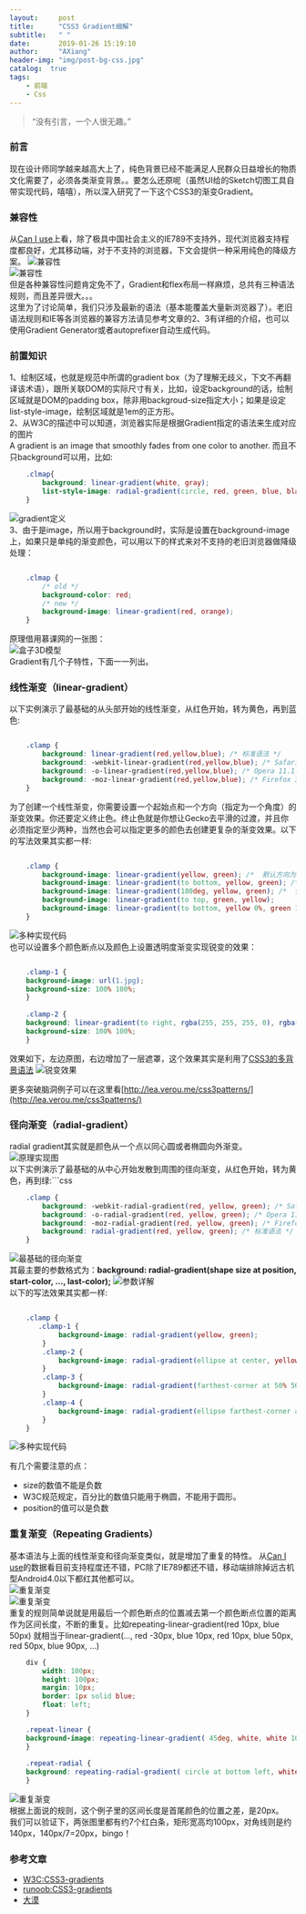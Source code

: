 ```yaml
---
layout:     post
title:      "CSS3 Gradient细解"
subtitle:   " "
date:       2019-01-26 15:19:10
author:     "AXiang"
header-img: "img/post-bg-css.jpg"
catalog:  true
tags:
    - 前端
    - Css
---
```


> “没有引言，一个人很无趣。”

### 前言
现在设计师同学越来越高大上了，纯色背景已经不能满足人民群众日益增长的物质文化需要了，必须各类渐变背景。。要怎么还原呢（虽然UI给的Sketch切图工具自带实现代码，嘻嘻），所以深入研究了一下这个CSS3的渐变Gradient。

### 兼容性
从[Can I use](https://caniuse.com/#feat=css-gradients)上看，除了极具中国社会主义的IE789不支持外，现代浏览器支持程度都良好，尤其移动端，对于不支持的浏览器，下文会提供一种采用纯色的降级方案。
![兼容性](/img/in-post/post-css/css_1805_1.png)    
![兼容性](/img/in-post/post-css/css_1805_2.png)     
但是各种兼容性问题肯定免不了，Gradient和flex布局一样麻烦，总共有三种语法规则，而且差异很大。。。   
这里为了讨论简单，我们只涉及最新的语法（基本能覆盖大量新浏览器了）。老旧语法规则和IE等各浏览器的兼容方法请见参考文章的2、3有详细的介绍，也可以使用Gradient Generator或者autoprefixer自动生成代码。

### 前置知识
1、绘制区域，也就是规范中所谓的gradient box（为了理解无歧义，下文不再翻译该术语），跟所关联DOM的实际尺寸有关，比如，设定background的话，绘制区域就是DOM的padding box，除非用backgroud-size指定大小；如果是设定list-style-image，绘制区域就是1em的正方形。   
2、从W3C的描述中可以知道，浏览器实际是根据Gradient指定的语法来生成对应的图片     
A gradient is an image that smoothly fades from one color to another. 而且不只background可以用，比如:
```css
    .clmap{
        background: linear-gradient(white, gray);
        list-style-image: radial-gradient(circle, red, green, blue, black);
    }

``` 
![gradient定义](/img/in-post/post-css/css_1805_3.png)    
3、由于是image，所以用于background时，实际是设置在background-image上，如果只是单纯的渐变颜色，可以用以下的样式来对不支持的老旧浏览器做降级处理：
```css

    .clmap {
        /* old */
        background-color: red;
        /* new */
        background-image: linear-gradient(red, orange);
    }

```
原理借用慕课网的一张图：  
![盒子3D模型](/img/in-post/post-css/css_1805_4.jpg)   
Gradient有几个子特性，下面一一列出。
### 线性渐变（linear-gradient）
以下实例演示了最基础的从头部开始的线性渐变，从红色开始，转为黄色，再到蓝色:
```css

    .clamp {
        background: linear-gradient(red,yellow,blue); /* 标准语法 */
        background: -webkit-linear-gradient(red,yellow,blue); /* Safari 5.1-6.0 */
        background: -o-linear-gradient(red,yellow,blue); /* Opera 11.1-12.0 */ 
        background: -moz-linear-gradient(red,yellow,blue); /* Firefox 3.6-15 */
    }

``` 
为了创建一个线性渐变，你需要设置一个起始点和一个方向（指定为一个角度）的渐变效果。你还要定义终止色。终止色就是你想让Gecko去平滑的过渡，并且你必须指定至少两种，当然也会可以指定更多的颜色去创建更复杂的渐变效果。以下的写法效果其实都一样:
```css

    .clamp {
        background-image: linear-gradient(yellow, green); /*  默认方向为to bottom */
        background-image: linear-gradient(to bottom, yellow, green); /*  使用关键字指定方向 */
        background-image: linear-gradient(180deg, yellow, green); /*  使用角度指定方向 */
        background-image: linear-gradient(to top, green, yellow);
        background-image: linear-gradient(to bottom, yellow 0%, green 100%); /*  指定颜色断点 */
    }

```   
![多种实现代码](/img/in-post/post-css/css_1805_5.png)  
也可以设置多个颜色断点以及颜色上设置透明度渐变实现锐变的效果：   
```css

    .clamp-1 {
    background-image: url(1.jpg);
    background-size: 100% 100%;
    }
    
    .clamp-2 {
    background: linear-gradient(to right, rgba(255, 255, 255, 0), rgba(255, 255, 255, 1)), url(1.jpg) no-repeat;
    background-size: 100% 100%;
    }

```
效果如下，左边原图，右边增加了一层遮罩，这个效果其实是利用了[CSS3的多背景语法](https://developer.mozilla.org/en-US/docs/Web/CSS/CSS_Backgrounds_and_Borders/Using_multiple_backgrounds) 
![锐变效果](/img/in-post/post-css/css_1805_6.png)  

更多突破脑洞例子可以在这里看[http://lea.verou.me/css3patterns/](http://lea.verou.me/css3patterns/) 

### 径向渐变（radial-gradient）
radial gradient其实就是颜色从一个点以同心圆或者椭圆向外渐变。
![原理实现图](/img/in-post/post-css/css_1805_7.png)   
以下实例演示了最基础的从中心开始发散到周围的径向渐变，从红色开始，转为黄色，再到绿:```css
```css
    .clamp {
        background: -webkit-radial-gradient(red, yellow, green); /* Safari 5.1- 6.0 */
        background: -o-radial-gradient(red, yellow, green); /* Opera 11.6-12.0 */
        background: -moz-radial-gradient(red, yellow, green); /* Firefox 3.6-15 */
        background: radial-gradient(red, yellow, green); /* 标准语法 */
    }

``` 
![最基础的径向渐变](/img/in-post/post-css/css_1805_8.jpg)     
其最主要的参数格式为：**background: radial-gradient(shape size at position, start-color, ..., last-color);**
![参数详解](/img/in-post/post-css/css_1805_9.png)  
以下的写法效果其实都一样:
```css

    .clamp {
       .clamp-1 {
            background-image: radial-gradient(yellow, green);
        }
        .clamp-2 {
            background-image: radial-gradient(ellipse at center, yellow 0%, green 100%);
        }
        .clamp-3 {
            background-image: radial-gradient(farthest-corner at 50% 50%, yellow, green);
        }
        .clamp-4 {
            background-image: radial-gradient(ellipse farthest-corner at 50% 50%, yellow, green);
        }
    }

```   
![多种实现代码](/img/in-post/post-css/css_1805_10.png)   

有几个需要注意的点：
- size的数值不能是负数
- W3C规范规定，百分比的数值只能用于椭圆，不能用于圆形。
- position的值可以是负数

### 重复渐变（Repeating Gradients）
基本语法与上面的线性渐变和径向渐变类似，就是增加了重复的特性。
从[Can I use](https://caniuse.com/#feat=css-repeating-gradients)的数据看目前支持程度还不错，PC除了IE789都还不错，移动端排除掉远古机型Android4.0以下都红其他都可以。    
![重复渐变](/img/in-post/post-css/css_1805_11.png)   
![重复渐变](/img/in-post/post-css/css_1805_12.png)   
重复的规则简单说就是用最后一个颜色断点的位置减去第一个颜色断点位置的距离作为区间长度，不断的重复。比如repeating-linear-gradient(red 10px, blue 50px) 就相当于linear-gradient(…, red -30px, blue 10px, red 10px, blue 50px, red 50px, blue 90px, …)
```css
    div {
        width: 100px;
        height: 100px;
        margin: 10px;
        border: 1px solid blue;
        float: left;
    }

    .repeat-linear {
    background-image: repeating-linear-gradient( 45deg, white, white 10px, red 10px, red 20px);
    }
    
    .repeat-radial {
    background: repeating-radial-gradient( circle at bottom left, white, white 10px, red 10px, red 20px);
    }

```
![重复渐变](/img/in-post/post-css/css_1805_13.png)   
根据上面说的规则，这个例子里的区间长度是首尾颜色的位置之差，是20px。    
我们可以验证下，两张图里都有约7个红白条，矩形宽高均100px，对角线则是约140px，140px/7=20px，bingo！

### 参考文章
- [W3C:CSS3-gradients](https://www.w3cschool.cn/css3/css3-gradients.html)
- [runoob:CSS3-gradients](http://www.runoob.com/cssref/func-radial-gradient.html)
- [大漠](http://www.w3cplus.com/content/css3-gradient)









